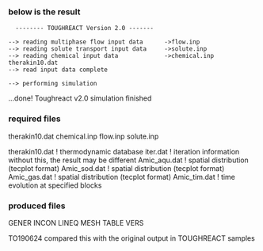 ### below is the result 

      -------- TOUGHREACT Version 2.0 ------- 

    --> reading multiphase flow input data      ->flow.inp
    --> reading solute transport input data     ->solute.inp
    --> reading chemical input data             ->chemical.inp therakin10.dat
    --> read input data complete

    --> performing simulation


  ...done! Toughreact v2.0 simulation finished





### required files
therakin10.dat
chemical.inp
flow.inp 
solute.inp


therakin10.dat             ! thermodynamic database
iter.dat                   ! iteration information    without this, the result may be different
Amic_aqu.dat               ! spatial distribution (tecplot format)
Amic_sod.dat               ! spatial distribution (tecplot format)
Amic_gas.dat               ! spatial distribution (tecplot format)
Amic_tim.dat               ! time evolution at specified blocks


### produced files
GENER 
INCON 
LINEQ 
MESH 
TABLE 
VERS



TO190624 compared this with the original output in TOUGHREACT samples
